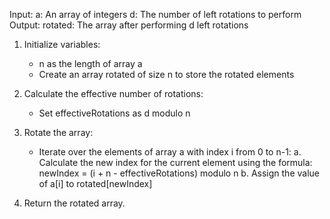 Input:
    a: An array of integers
    d: The number of left rotations to perform
Output:
    rotated: The array after performing d left rotations

1. Initialize variables:
   - n as the length of array a
   - Create an array rotated of size n to store the rotated elements

2. Calculate the effective number of rotations:
   - Set effectiveRotations as d modulo n

3. Rotate the array:
   - Iterate over the elements of array a with index i from 0 to n-1:
     a. Calculate the new index for the current element using the formula:
        newIndex = (i + n - effectiveRotations) modulo n
     b. Assign the value of a[i] to rotated[newIndex]

4. Return the rotated array.
